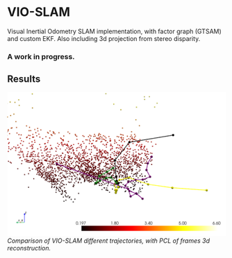 # VIO-SLAM
Visual Inertial Odometry SLAM implementation, with factor graph (GTSAM) and custom EKF. Also including 3d projection from stereo disparity.

### A work in progress.

## Results
![VIO-SLAM Trajectory Comparison](basic_plot.png)
*Comparison of VIO-SLAM different trajectories, with PCL of frames 3d reconstruction.*